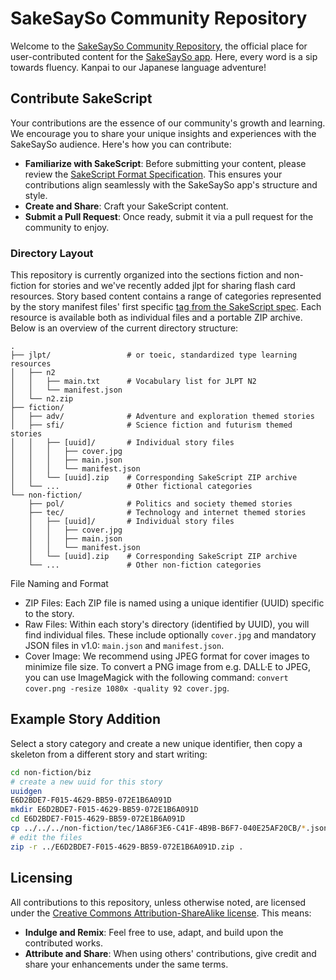# SakeSaySo Community Repository

Welcome to the [SakeSaySo Community Repository](https://github.com/sakesayso/community), the official place for user-contributed content for the [SakeSaySo app](https://sakesayso.com). Here, every word is a sip towards fluency. Kanpai to our Japanese language adventure!

## Contribute SakeScript

Your contributions are the essence of our community's growth and learning. We encourage you to share your unique insights and experiences with the SakeSaySo audience. Here's how you can contribute:

- **Familiarize with SakeScript**: Before submitting your content, please review the [SakeScript Format Specification](https://github.com/sakesayso/sakescript). This ensures your contributions align seamlessly with the SakeSaySo app's structure and style.
- **Create and Share**: Craft your SakeScript content.
- **Submit a Pull Request**: Once ready, submit it via a pull request for the community to enjoy.

### Directory Layout

This repository is currently organized into the sections fiction and non-fiction for stories and we've recently added jlpt for sharing flash card resources. Story based content contains a range of categories represented by the story manifest files' first specific [tag from the SakeScript spec](https://github.com/sakesayso/sakescript?tab=readme-ov-file#recommended-content-tags). Each resource is available both as individual files and a portable ZIP archive. Below is an overview of the current directory structure:

```
.
├── jlpt/                 # or toeic, standardized type learning resources
│   ├── n2
│   │   ├── main.txt      # Vocabulary list for JLPT N2
│   │   └── manifest.json
│   └── n2.zip
├── fiction/
│   ├── adv/              # Adventure and exploration themed stories
│   ├── sfi/              # Science fiction and futurism themed stories
│   │   ├── [uuid]/       # Individual story files
│   │   │   ├── cover.jpg
│   │   │   ├── main.json
│   │   │   └── manifest.json
│   │   └── [uuid].zip    # Corresponding SakeScript ZIP archive
│   └── ...               # Other fictional categories
└── non-fiction/
    ├── pol/              # Politics and society themed stories
    ├── tec/              # Technology and internet themed stories
    │   ├── [uuid]/       # Individual story files
    │   │   ├── cover.jpg
    │   │   ├── main.json
    │   │   └── manifest.json
    │   └── [uuid].zip    # Corresponding SakeScript ZIP archive
    └── ...               # Other non-fiction categories
```

File Naming and Format
- ZIP Files: Each ZIP file is named using a unique identifier (UUID) specific to the story.
- Raw Files: Within each story's directory (identified by UUID), you will find individual files. These include optionally `cover.jpg` and mandatory JSON files in v1.0: `main.json` and `manifest.json`.
- Cover Image: We recommend using JPEG format for cover images to minimize file size. To convert a PNG image from e.g. DALL·E to JPEG, you can use ImageMagick with the following command:  `convert cover.png -resize 1080x -quality 92 cover.jpg`.

## Example Story Addition

Select a story category and create a new unique identifier, then copy a skeleton from a different story and start writing:

```sh
cd non-fiction/biz
# create a new uuid for this story
uuidgen
E6D2BDE7-F015-4629-BB59-072E1B6A091D
mkdir E6D2BDE7-F015-4629-BB59-072E1B6A091D
cd E6D2BDE7-F015-4629-BB59-072E1B6A091D
cp ../../../non-fiction/tec/1A86F3E6-C41F-4B9B-B6F7-040E25AF20CB/*.json .
# edit the files
zip -r ../E6D2BDE7-F015-4629-BB59-072E1B6A091D.zip .
```

## Licensing

All contributions to this repository, unless otherwise noted, are licensed under the [Creative Commons Attribution-ShareAlike license](https://creativecommons.org/licenses/by-sa/4.0/). This means:

- **Indulge and Remix**: Feel free to use, adapt, and build upon the contributed works.
- **Attribute and Share**: When using others' contributions, give credit and share your enhancements under the same terms.
